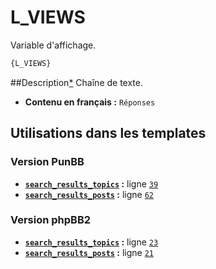 # L_VIEWS


Variable d'affichage.

```html
{L_VIEWS}
```

##Description[*](https://fa-tvars.appspot.com/var/L_VIEWS)
Chaîne de texte.

* __Contenu en français :__ `Réponses`

## Utilisations dans les templates

### Version PunBB
* __[`search_results_topics`](../tpl/var/punbb/search_results_topics.md#readme) :__ ligne [`39`](../tpl/src/punbb/search_results_topics.tpl#L39)
* __[`search_results_posts`](../tpl/var/punbb/search_results_posts.md#readme) :__ ligne [`62`](../tpl/src/punbb/search_results_posts.tpl#L62)

### Version phpBB2
* __[`search_results_topics`](../tpl/var/subsilver/search_results_topics.md#readme) :__ ligne [`23`](../tpl/src/subsilver/search_results_topics.tpl#L23)
* __[`search_results_posts`](../tpl/var/subsilver/search_results_posts.md#readme) :__ ligne [`21`](../tpl/src/subsilver/search_results_posts.tpl#L21)